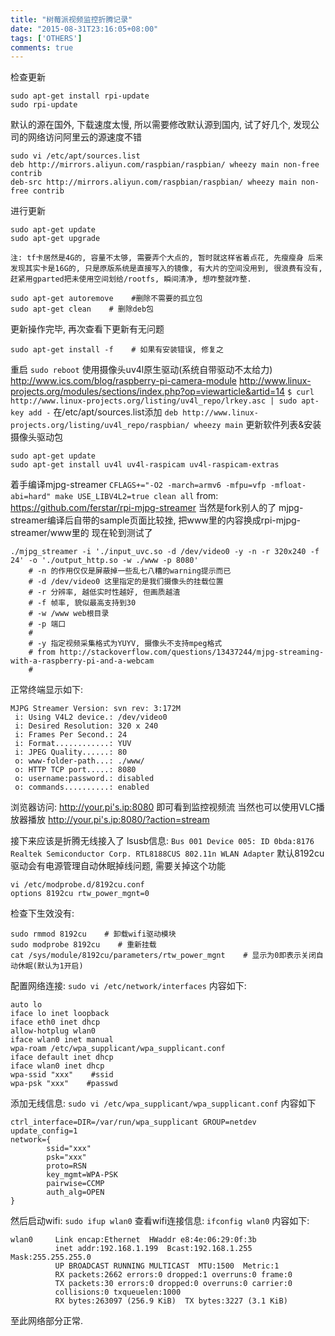 ```yaml
---
title: "树莓派视频监控折腾记录"
date: "2015-08-31T23:16:05+08:00"
tags: ['OTHERS']
comments: true
---
```


检查更新
```
sudo apt-get install rpi-update
sudo rpi-update
```
默认的源在国外, 下载速度太慢, 所以需要修改默认源到国内, 试了好几个, 发现公司的网络访问阿里云的源速度不错
```
sudo vi /etc/apt/sources.list
deb http://mirrors.aliyun.com/raspbian/raspbian/ wheezy main non-free contrib
deb-src http://mirrors.aliyun.com/raspbian/raspbian/ wheezy main non-free contrib
```
进行更新
```
sudo apt-get update
sudo apt-get upgrade
```

<!--more-->

`注: tf卡居然是4G的, 容量不太够, 需要弄个大点的, 暂时就这样省着点花, 先瘦瘦身
后来发现其实卡是16G的, 只是原版系统是直接写入的镜像, 有大片的空间没用到, 很浪费有没有, 赶紧用gparted把未使用空间划给/rootfs, 瞬间清净, 想咋整就咋整.`
```
sudo apt-get autoremove    #删除不需要的孤立包
sudo apt-get clean    # 删除deb包
```
更新操作完毕, 再次查看下更新有无问题
```
sudo apt-get install -f    # 如果有安装错误, 修复之
```
重启
`sudo reboot`
使用摄像头uv4l原生驱动(系统自带驱动不太给力)
http://www.ics.com/blog/raspberry-pi-camera-module
http://www.linux-projects.org/modules/sections/index.php?op=viewarticle&artid=14
`$ curl http://www.linux-projects.org/listing/uv4l_repo/lrkey.asc | sudo apt-key add -`
在/etc/apt/sources.list添加
`deb http://www.linux-projects.org/listing/uv4l_repo/raspbian/ wheezy main`
更新软件列表&安装摄像头驱动包
```
sudo apt-get update
sudo apt-get install uv4l uv4l-raspicam uv4l-raspicam-extras
```
着手编译mjpg-streamer
`CFLAGS+="-O2 -march=armv6 -mfpu=vfp -mfloat-abi=hard" make USE_LIBV4L2=true clean all`
from: https://github.com/ferstar/rpi-mjpg-streamer 当然是fork别人的了
mjpg-streamer编译后自带的sample页面比较挫, 把www里的内容换成rpi-mjpg-streamer/www里的
现在轮到测试了
```
./mjpg_streamer -i './input_uvc.so -d /dev/video0 -y -n -r 320x240 -f 24' -o './output_http.so -w ./www -p 8080'
    # -n 的作用仅仅是屏蔽掉一些乱七八糟的warning提示而已
    # -d /dev/video0 这里指定的是我们摄像头的挂载位置
    # -r 分辨率, 越低实时性越好, 但画质越渣
    # -f 帧率, 貌似最高支持到30
    # -w /www web根目录
    # -p 端口
    #
    # -y 指定视频采集格式为YUYV, 摄像头不支持mpeg格式
    # from http://stackoverflow.com/questions/13437244/mjpg-streaming-with-a-raspberry-pi-and-a-webcam
    #
```
正常终端显示如下:
```
MJPG Streamer Version: svn rev: 3:172M
 i: Using V4L2 device.: /dev/video0
 i: Desired Resolution: 320 x 240
 i: Frames Per Second.: 24
 i: Format............: YUV
 i: JPEG Quality......: 80
 o: www-folder-path...: ./www/
 o: HTTP TCP port.....: 8080
 o: username:password.: disabled
 o: commands..........: enabled
```
浏览器访问: http://your.pi's.ip:8080 即可看到监控视频流
当然也可以使用VLC播放器播放 http://your.pi's.ip:8080/?action=stream

接下来应该是折腾无线接入了
lsusb信息:
`Bus 001 Device 005: ID 0bda:8176 Realtek Semiconductor Corp. RTL8188CUS 802.11n WLAN Adapter`
默认8192cu驱动会有电源管理自动休眠掉线问题, 需要关掉这个功能
```
vi /etc/modprobe.d/8192cu.conf
options 8192cu rtw_power_mgnt=0
```
检查下生效没有:
```
sudo rmmod 8192cu    # 卸载wifi驱动模块
sudo modprobe 8192cu    # 重新挂载
cat /sys/module/8192cu/parameters/rtw_power_mgnt    # 显示为0即表示关闭自动休眠(默认为1开启)
```
配置网络连接:
`sudo vi /etc/network/interfaces`
内容如下:
```
auto lo
iface lo inet loopback
iface eth0 inet dhcp
allow-hotplug wlan0
iface wlan0 inet manual
wpa-roam /etc/wpa_supplicant/wpa_supplicant.conf
iface default inet dhcp
iface wlan0 inet dhcp
wpa-ssid "xxx"    #ssid
wpa-psk "xxx"    #passwd
```
添加无线信息:
`sudo vi /etc/wpa_supplicant/wpa_supplicant.conf`
内容如下
```
ctrl_interface=DIR=/var/run/wpa_supplicant GROUP=netdev
update_config=1
network={
        ssid="xxx"
        psk="xxx"
        proto=RSN
        key_mgmt=WPA-PSK
        pairwise=CCMP
        auth_alg=OPEN
}
```
然后启动wifi:
`sudo ifup wlan0`
查看wifi连接信息:
`ifconfig wlan0`
内容如下:
```
wlan0     Link encap:Ethernet  HWaddr e8:4e:06:29:0f:3b  
          inet addr:192.168.1.199  Bcast:192.168.1.255  Mask:255.255.255.0
          UP BROADCAST RUNNING MULTICAST  MTU:1500  Metric:1
          RX packets:2662 errors:0 dropped:1 overruns:0 frame:0
          TX packets:30 errors:0 dropped:0 overruns:0 carrier:0
          collisions:0 txqueuelen:1000
          RX bytes:263097 (256.9 KiB)  TX bytes:3227 (3.1 KiB)
```
至此网络部分正常.
